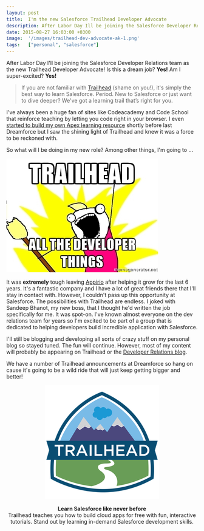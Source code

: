 ```yaml
---
layout: post
title:  I'm the new Salesforce Trailhead Developer Advocate
description: After Labor Day Ill be joining the Salesforce Developer Relations team as the new Trailhead Developer Advocate! Is this a dream job? Yes! Am I super-excited?  Yes!  > If you are not familiar with Trailhead  (shame on you!), its simply the best way to learn Salesforce. Period. New to Salesforce or just want to dive deeper? Weve got a learning trail that’s right for you.  Ive always been a huge fan of sites like Codeacademy and Code School that reinforce teaching by letting you code right in your 
date: 2015-08-27 16:03:00 +0300
image:  '/images/trailhead-dev-advocate-ak-1.png'
tags:   ["personal", "salesforce"]
---
```

<p>After Labor Day I'll be joining the Salesforce Developer Relations team as the new Trailhead Developer Advocate! Is this a dream job? <strong>Yes!</strong> Am I super-excited? <strong>Yes!</strong></p>
<blockquote>
<p>If you are not familiar with <a href="https://developer.salesforce.com/trailhead">Trailhead</a> (shame on you!), it's simply the best way to learn Salesforce. Period. New to Salesforce or just want to dive deeper? We've got a learning trail that’s right for you.</p>
</blockquote>
<p>I've always been a huge fan of sites like Codeacademy and Code School that reinforce teaching by letting you code right in your browser. I even <a href="/2014/11/03/apex-algorithm-challenges-for-force-com/">started to build my own Apex learning resource</a> shortly before last Dreamforce but I saw the shining light of Trailhead and knew it was a force to be reckoned with.</p>
<p>So what will I be doing in my new role? Among other things, I'm going to ...</p>
<p><img src="images/trailhead-all-the-things.jpg" alt="" ></p>
<p>It was <strong>extremely</strong> tough leaving <a href="http://www.appirio.com">Appirio</a> after helping it grow for the last 6 years. It's a fantastic company and I have a lot of great friends there that I'll stay in contact with. However, I couldn't pass up this opportunity at Salesforce. The possibilities with Trailhead are endless. I joked with Sandeep Bhanot, my new boss, that I thought he'd written the job specifically for me. It was spot-on. I've known almost everyone on the dev relations team for years so I'm excited to be part of a group that is dedicated to helping developers build incredible application with Salesforce.</p>
<p>I'll still be blogging and developing all sorts of crazy stuff on my personal blog so stayed tuned. The fun will continue. However, most of my content will probably be appearing on Trailhead or the <a href="https://developer.salesforce.com/blogs/developer-relations/">Developer Relations blog</a>.</p>
<p>We have a number of Trailhead announcements at Dreamforce so hang on cause it's going to be a wild ride that will just keep getting bigger and better!</p>
<center>
<a href="https://developer.salesforce.com/trailhead" target="_blank" style="margin-top:0px"><img src="images/trailhead.png"></a>
<p><strong>Learn Salesforce like never before</strong><br>
Trailhead teaches you how to build cloud apps for free with fun, interactive tutorials. Stand out by learning in-demand Salesforce development skills.</p>
</center>

